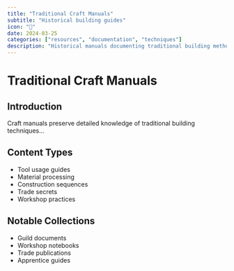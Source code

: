 ```yaml
---
title: "Traditional Craft Manuals"
subtitle: "Historical building guides"
icon: "📖"
date: 2024-03-25
categories: ["resources", "documentation", "techniques"]
description: "Historical manuals documenting traditional building methods"
---
```


# Traditional Craft Manuals

## Introduction

Craft manuals preserve detailed knowledge of traditional building techniques...

## Content Types
- Tool usage guides
- Material processing
- Construction sequences
- Trade secrets
- Workshop practices

## Notable Collections
- Guild documents
- Workshop notebooks
- Trade publications
- Apprentice guides 